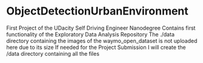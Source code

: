 # ObjectDetectionUrbanEnvironment
First Project of the UDacity Self Driving Engineer Nanodegree
Contains first functionality of the Exploratory Data Analysis Repository
The ./data directory containing the images of the waymo_open_dataset is not uploaded here due to its size
If needed for the Project Submission I will create the /data  directory containing all the files
